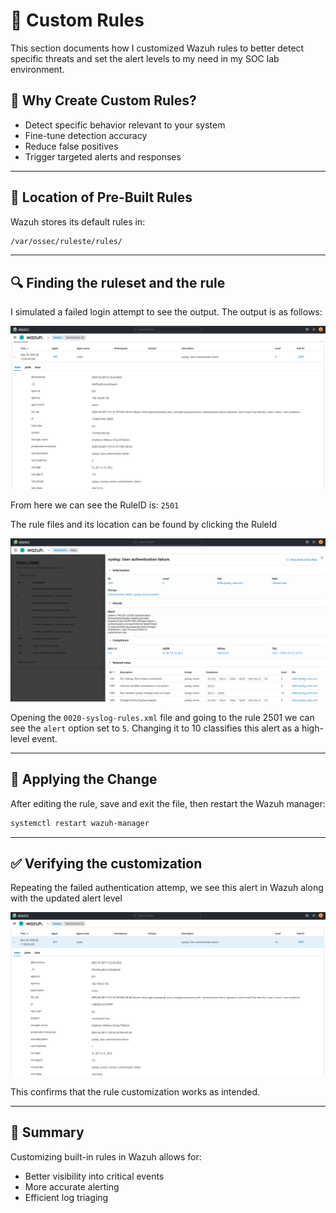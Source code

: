# 🧾 Custom Rules

This section documents how I customized Wazuh rules to better detect specific threats and set the alert levels to my need in my SOC lab environment.

## 📌 Why Create Custom Rules?

- Detect specific behavior relevant to your system
- Fine-tune detection accuracy
- Reduce false positives
- Trigger targeted alerts and responses

---
## 📂 Location of Pre-Built Rules

Wazuh stores its default rules in:
```bash
/var/ossec/ruleste/rules/
```
---
## 🔍 Finding the ruleset and the rule
I simulated a failed login attempt to see the output. The output is as follows:

![Wazuh Dashboard](images/Alert.png)


From here we can see the RuleID is: `2501`

The rule files and its location can be found by clicking the RuleId

![Rule ID](images/RuleID.png)


Opening the ``0020-syslog-rules.xml`` file and going to the rule 2501 we can see the ``alert`` option set to ``5``. Changing it to 10 classifies this alert as a high-level event.

---
## 🔄 Applying the Change

After editing the rule, save and exit the file, then restart the Wazuh manager:
```bash
systemctl restart wazuh-manager
```
---
## ✅ Verifying the customization
Repeating the failed authentication attemp, we see this alert in Wazuh along with the updated alert level

![Updated Alert](images/UpdatedAlert.png)


This confirms that the rule customization works as intended.

---

## 🧠 Summary
Customizing built-in rules in Wazuh allows for:
- Better visibility into critical events
- More accurate alerting
- Efficient log triaging
